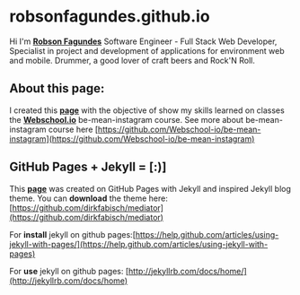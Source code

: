 robsonfagundes.github.io
================
Hi I'm [**Robson Fagundes**](http://robsonfagundes.github.io) Software Engineer - Full Stack Web Developer, Specialist in project and development of applications for environment web and mobile. Drummer, a good lover of craft beers and Rock'N Roll.

About this page:
----------------
I created this [**page**](http://robsonfagundes.github.io) with the objective of show my skills learned on classes the [**Webschool.io**](https://github.com/Webschool-io) be-mean-instagram course. See more about be-mean-instagram course here [https://github.com/Webschool-io/be-mean-instagram](https://github.com/Webschool-io/be-mean-instagram)

GitHub Pages + Jekyll = [:)]
----------------
This [**page**](http://robsonfagundes.github.io) was created on GitHub Pages with Jekyll and inspired Jekyll blog theme. 
You can **download** the theme here:
[https://github.com/dirkfabisch/mediator](https://github.com/dirkfabisch/mediator) 

For **install** jekyll on github pages:[https://help.github.com/articles/using-jekyll-with-pages/](https://help.github.com/articles/using-jekyll-with-pages) 

For **use** jekyll on github pages: [http://jekyllrb.com/docs/home/](http://jekyllrb.com/docs/home) 
